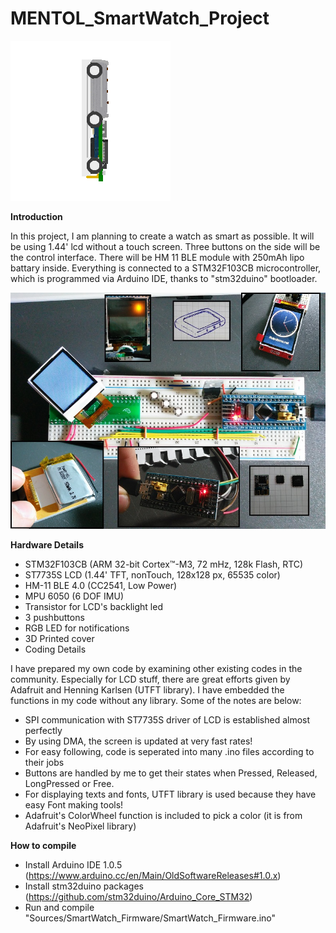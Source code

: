 
# MENTOL_SmartWatch_Project
 ![rotating_animation_3d](https://github.com/SkySparky/MENTOL-SmartWatch/blob/master/Media/CAD/WatchAnimation.gif?raw=true)

**Introduction**

In this project, I am planning to create a watch as smart as possible. It will be using 1.44' lcd without a touch screen. Three buttons on the side will be the control interface. There will be HM 11 BLE module with 250mAh lipo battary inside. Everything is connected to a STM32F103CB microcontroller, which is programmed via Arduino IDE, thanks to "stm32duino" bootloader.

![prototyping_image](https://github.com/SkySparky/MENTOL-SmartWatch/blob/master/Media/Prototyping/KolajSaat.jpg?raw=true)

**Hardware Details**

- STM32F103CB (ARM 32-bit Cortex™-M3, 72 mHz, 128k Flash, RTC)
- ST7735S LCD (1.44' TFT, nonTouch, 128x128 px, 65535 color)
- HM-11 BLE 4.0 (CC2541, Low Power)
- MPU 6050 (6 DOF IMU)
- Transistor for LCD's backlight led
- 3 pushbuttons
- RGB LED for notifications
- 3D Printed cover
- Coding Details

I have prepared my own code by examining other existing codes in the community. Especially for LCD stuff, there are great efforts given by Adafruit and Henning Karlsen (UTFT library). I have embedded the functions in my code without any library. Some of the notes are below:

- SPI communication with ST7735S driver of LCD is established almost perfectly
- By using DMA, the screen is updated at very fast rates!
- For easy following, code is seperated into many .ino files according to their jobs
- Buttons are handled by me to get their states when Pressed, Released, LongPressed or Free.
- For displaying texts and fonts, UTFT library is used because they have easy Font making tools!
- Adafruit's ColorWheel function is included to pick a color (it is from Adafruit's NeoPixel library)



**How to compile**
- Install Arduino IDE 1.0.5 (https://www.arduino.cc/en/Main/OldSoftwareReleases#1.0.x)
- Install stm32duino packages (https://github.com/stm32duino/Arduino_Core_STM32)
- Run and compile "Sources/SmartWatch_Firmware/SmartWatch_Firmware.ino"

